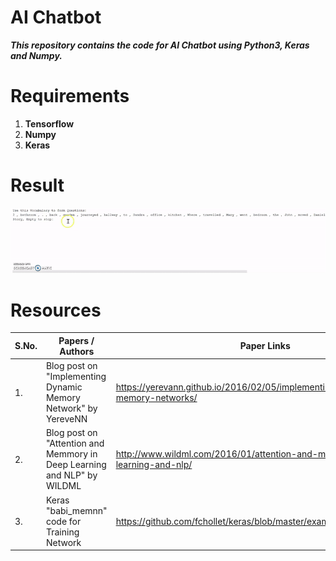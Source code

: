 # AI Chatbot
***This repository contains the code for AI Chatbot using Python3, Keras and Numpy.***

# Requirements
1. **Tensorflow**
2. **Numpy**
3. **Keras**


# Result

![Output a1](Output/Output.gif?raw=true "Output a1")



# Resources

| S.No.  |                       Papers / Authors                    |                     Paper Links                      |
| ------ | --------------------------------------------------------- | ---------------------------------------------------- |
|1.      |Blog post on "Implementing Dynamic Memory Network" by YereveNN | https://yerevann.github.io/2016/02/05/implementing-dynamic-memory-networks/ |
|2.      | Blog post on "Attention and Memmory in Deep Learning and NLP" by WILDML  | http://www.wildml.com/2016/01/attention-and-memory-in-deep-learning-and-nlp/ |
|3.      |         Keras "babi_memnn" code for Training Network      |  https://github.com/fchollet/keras/blob/master/examples/babi_memnn.py  |
